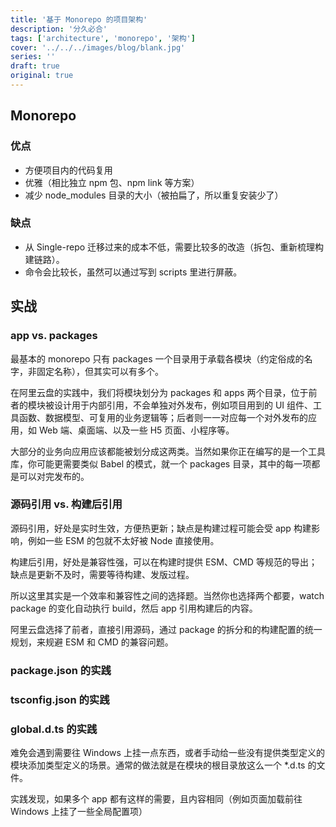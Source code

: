 ```yaml
---
title: '基于 Monorepo 的项目架构'
description: '分久必合'
tags: ['architecture', 'monorepo', '架构']
cover: '../../../images/blog/blank.jpg'
series: ''
draft: true
original: true
---
```


## Monorepo

### 优点

- 方便项目内的代码复用
- 优雅（相比独立 npm 包、npm link 等方案）
- 减少 node_modules 目录的大小（被拍扁了，所以重复安装少了）

### 缺点

- 从 Single-repo 迁移过来的成本不低，需要比较多的改造（拆包、重新梳理构建链路）。
- 命令会比较长，虽然可以通过写到 scripts 里进行屏蔽。

## 实战

### app vs. packages

最基本的 monorepo 只有 packages 一个目录用于承载各模块（约定俗成的名字，非固定名称），但其实可以有多个。

在阿里云盘的实践中，我们将模块划分为 packages 和 apps 两个目录，位于前者的模块被设计用于内部引用，不会单独对外发布，例如项目用到的 UI 组件、工具函数、数据模型、可复用的业务逻辑等；后者则一一对应每一个对外发布的应用，如 Web 端、桌面端、以及一些 H5 页面、小程序等。

大部分的业务向应用应该都能被划分成这两类。当然如果你正在编写的是一个工具库，你可能更需要类似 Babel 的模式，就一个 packages 目录，其中的每一项都是可以对完发布的。

### 源码引用 vs. 构建后引用

源码引用，好处是实时生效，方便热更新；缺点是构建过程可能会受 app 构建影响，例如一些 ESM 的包就不太好被 Node 直接使用。

构建后引用，好处是兼容性强，可以在构建时提供 ESM、CMD 等规范的导出；缺点是更新不及时，需要等待构建、发版过程。

所以这里其实是一个效率和兼容性之间的选择题。当然你也选择两个都要，watch package 的变化自动执行 build，然后 app 引用构建后的内容。

阿里云盘选择了前者，直接引用源码，通过 package 的拆分和的构建配置的统一规划，来规避 ESM 和 CMD 的兼容问题。

### package.json 的实践

### tsconfig.json 的实践

### global.d.ts 的实践

难免会遇到需要往 Windows 上挂一点东西，或者手动给一些没有提供类型定义的模块添加类型定义的场景。通常的做法就是在模块的根目录放这么一个 *.d.ts 的文件。

实践发现，如果多个 app 都有这样的需要，且内容相同（例如页面加载前往 Windows 上挂了一些全局配置项）
